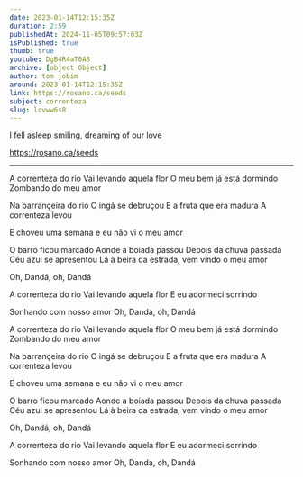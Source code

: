 ```yaml
---
date: 2023-01-14T12:15:35Z
duration: 2:59
publishedAt: 2024-11-05T09:57:03Z
isPublished: true
thumb: true
youtube: DgB4R4aT0A8
archive: [object Object]
author: tom jobim
around: 2023-01-14T12:15:35Z
link: https://rosano.ca/seeds
subject: correnteza
slug: lcvww6s8
---
```

I fell asleep smiling, dreaming of our love

https://rosano.ca/seeds

---

A correnteza do rio
Vai levando aquela flor
O meu bem já está dormindo
Zombando do meu amor

Na barrançeira do rio
O ingá se debruçou
E a fruta que era madura
A correnteza levou

E choveu uma semana 
e eu não vi o meu amor

O barro ficou marcado
Aonde a boiada passou
Depois da chuva passada
Céu azul se apresentou
Lá à beira da estrada, vem vindo o meu amor

Oh, Dandá,
oh, Dandá

A correnteza do rio
Vai levando aquela flor
E eu adormeci sorrindo

Sonhando com nosso amor
Oh, Dandá, oh, Dandá

A correnteza do rio
Vai levando aquela flor
O meu bem já está dormindo
Zombando do meu amor

Na barrançeira do rio
O ingá se debruçou
E a fruta que era madura
A correnteza levou

E choveu uma semana 
e eu não vi o meu amor

O barro ficou marcado
Aonde a boiada passou
Depois da chuva passada
Céu azul se apresentou
Lá à beira da estrada, vem vindo o meu amor

Oh, Dandá,
oh, Dandá

A correnteza do rio
Vai levando aquela flor
E eu adormeci sorrindo

Sonhando com nosso amor
Oh, Dandá, oh, Dandá
